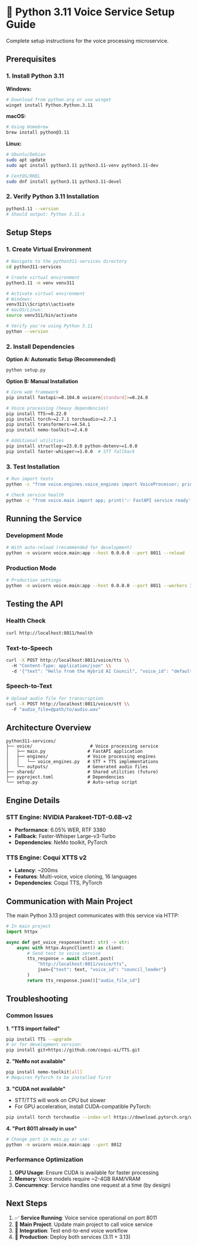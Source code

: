 # 🚀 Python 3.11 Voice Service Setup Guide

Complete setup instructions for the voice processing microservice.

## Prerequisites

### 1. Install Python 3.11

**Windows:**
```bash
# Download from python.org or use winget
winget install Python.Python.3.11
```

**macOS:**
```bash
# Using Homebrew
brew install python@3.11
```

**Linux:**
```bash
# Ubuntu/Debian
sudo apt update
sudo apt install python3.11 python3.11-venv python3.11-dev

# CentOS/RHEL
sudo dnf install python3.11 python3.11-devel
```

### 2. Verify Python 3.11 Installation

```bash
python3.11 --version
# Should output: Python 3.11.x
```

## Setup Steps

### 1. Create Virtual Environment

```bash
# Navigate to the python311-services directory
cd python311-services

# Create virtual environment
python3.11 -m venv venv311

# Activate virtual environment
# Windows:
venv311\\Scripts\\activate
# macOS/Linux:
source venv311/bin/activate

# Verify you're using Python 3.11
python --version
```

### 2. Install Dependencies

**Option A: Automatic Setup (Recommended)**
```bash
python setup.py
```

**Option B: Manual Installation**
```bash
# Core web framework
pip install fastapi>=0.104.0 uvicorn[standard]>=0.24.0

# Voice processing (heavy dependencies)
pip install TTS>=0.22.0
pip install torch>=2.7.1 torchaudio>=2.7.1
pip install transformers>=4.54.1
pip install nemo-toolkit>=2.4.0

# Additional utilities
pip install structlog>=23.0.0 python-dotenv>=1.0.0
pip install faster-whisper>=1.0.0  # STT fallback
```

### 3. Test Installation

```bash
# Run import tests
python -c "from voice.engines.voice_engines import VoiceProcessor; print('✅ Voice engines ready')"

# Check service health
python -c "from voice.main import app; print('✅ FastAPI service ready')"
```

## Running the Service

### Development Mode
```bash
# With auto-reload (recommended for development)
python -m uvicorn voice.main:app --host 0.0.0.0 --port 8011 --reload
```

### Production Mode
```bash
# Production settings
python -m uvicorn voice.main:app --host 0.0.0.0 --port 8011 --workers 1
```

## Testing the API

### Health Check
```bash
curl http://localhost:8011/health
```

### Text-to-Speech
```bash
curl -X POST http://localhost:8011/voice/tts \\
  -H "Content-Type: application/json" \\
  -d '{"text": "Hello from the Hybrid AI Council", "voice_id": "default"}'
```

### Speech-to-Text
```bash
# Upload audio file for transcription
curl -X POST http://localhost:8011/voice/stt \\
  -F "audio_file=@path/to/audio.wav"
```

## Architecture Overview

```
python311-services/
├── voice/                      # Voice processing service
│   ├── main.py                # FastAPI application
│   ├── engines/               # Voice processing engines
│   │   └── voice_engines.py   # STT + TTS implementations
│   └── outputs/               # Generated audio files
├── shared/                    # Shared utilities (future)
├── pyproject.toml             # Dependencies
└── setup.py                   # Auto-setup script
```

## Engine Details

### STT Engine: NVIDIA Parakeet-TDT-0.6B-v2
- **Performance**: 6.05% WER, RTF 3380
- **Fallback**: Faster-Whisper Large-v3-Turbo
- **Dependencies**: NeMo toolkit, PyTorch

### TTS Engine: Coqui XTTS v2  
- **Latency**: ~200ms
- **Features**: Multi-voice, voice cloning, 16 languages
- **Dependencies**: Coqui TTS, PyTorch

## Communication with Main Project

The main Python 3.13 project communicates with this service via HTTP:

```python
# In main project
import httpx

async def get_voice_response(text: str) -> str:
    async with httpx.AsyncClient() as client:
        # Send text to voice service
        tts_response = await client.post(
            "http://localhost:8011/voice/tts",
            json={"text": text, "voice_id": "council_leader"}
        )
        return tts_response.json()["audio_file_id"]
```

## Troubleshooting

### Common Issues

**1. "TTS import failed"**
```bash
pip install TTS --upgrade
# or for development version:
pip install git+https://github.com/coqui-ai/TTS.git
```

**2. "NeMo not available"**
```bash
pip install nemo-toolkit[all]
# Requires PyTorch to be installed first
```

**3. "CUDA not available"**
- STT/TTS will work on CPU but slower
- For GPU acceleration, install CUDA-compatible PyTorch:
```bash
pip install torch torchaudio --index-url https://download.pytorch.org/whl/cu118
```

**4. "Port 8011 already in use"**
```bash
# Change port in main.py or use:
python -m uvicorn voice.main:app --port 8012
```

### Performance Optimization

1. **GPU Usage**: Ensure CUDA is available for faster processing
2. **Memory**: Voice models require ~2-4GB RAM/VRAM
3. **Concurrency**: Service handles one request at a time (by design)

## Next Steps

1. ✅ **Service Running**: Voice service operational on port 8011
2. 🔄 **Main Project**: Update main project to call voice service
3. 🧪 **Integration**: Test end-to-end voice workflow
4. 🚀 **Production**: Deploy both services (3.11 + 3.13)